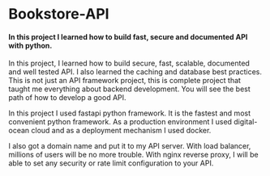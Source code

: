 # Bookstore-API

#### In this project I learned how to build fast, secure and documented API with python.


In this project, I learned how to build secure, fast, scalable, documented and well tested API. I also learned the caching 
and database best practices. This is not just an API framework project, this is complete project that taught me everything 
about backend development. You will see the best path of how to develop a good API.

In this project I used fastapi python framework. It is the fastest and most convenient python framework.
As a production environment I used digital-ocean cloud and as a deployment mechanism I used docker. 
 
I also got a domain name and put it to my API server. With load balancer, millions of users will be no more trouble. 
With nginx reverse proxy, I will be able to set any security or rate limit configuration to your API.
